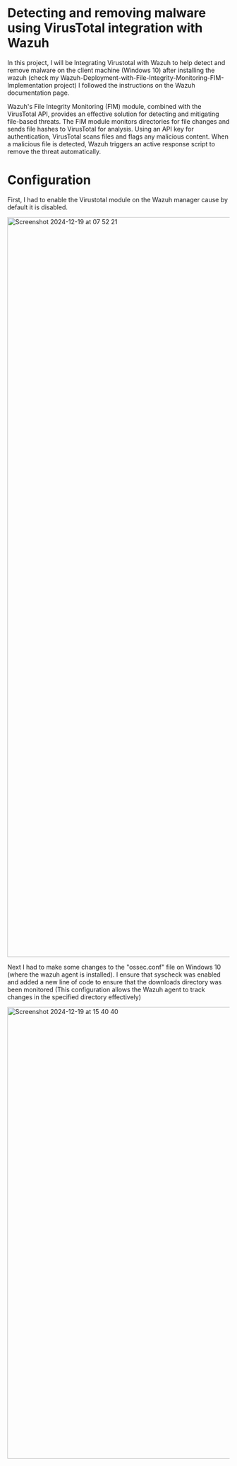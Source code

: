# Detecting and removing malware using VirusTotal integration with Wazuh

In this project, I will be Integrating Virustotal with Wazuh to help detect and remove malware on the client machine (Windows 10)  after installing the wazuh (check my Wazuh-Deployment-with-File-Integrity-Monitoring-FIM-Implementation project) I followed the instructions on the Wazuh documentation page.

Wazuh's File Integrity Monitoring (FIM) module, combined with the VirusTotal API, provides an effective solution for detecting and mitigating file-based threats. The FIM module monitors directories for file changes and sends file hashes to VirusTotal for analysis. Using an API key for authentication, VirusTotal scans files and flags any malicious content. When a malicious file is detected, Wazuh triggers an active response script to remove the threat automatically.

# Configuration 
First, I had to enable the Virustotal module on the Wazuh manager cause by default it is  disabled.

<img width="1674" alt="Screenshot 2024-12-19 at 07 52 21" src="https://github.com/user-attachments/assets/17af8662-0fe1-45e2-8c6d-7925c791d436" />


Next I had to make some changes to the "ossec.conf" file on Windows 10 (where the wazuh agent is installed). I ensure that syscheck was enabled and added a new line of code to ensure that the downloads directory was been monitored (This configuration allows the Wazuh agent to track changes in the specified directory effectively)

<img width="1022" alt="Screenshot 2024-12-19 at 15 40 40" src="https://github.com/user-attachments/assets/4be8fcde-c805-4475-b75a-bebb94dbb18d" />

